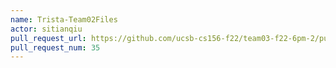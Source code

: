 ```yaml
---
name: Trista-Team02Files
actor: sitianqiu
pull_request_url: https://github.com/ucsb-cs156-f22/team03-f22-6pm-2/pull/35
pull_request_num: 35
---
```


